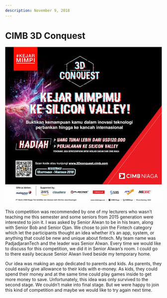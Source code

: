 ```yaml
---
description: November 9, 2018
---
```


# CIMB 3D Conquest

![](<../../.gitbook/assets/images (5).jpg>)

This competition was recommended by one of my lecturers who wasn’t teaching me this semester and some seniors from 2015 generation were interested to join it. I was asked by Senior Alwan to be in his team, along with Senior Bob and Senior Ojan. We chose to join the Fintech category which let the participants thought an idea whether it’s an app, system, or anything that could be new and unique about fintech. My team name was PadjadjaranTech and the leader was Senior Alwan. Every time we would like to discuss for this competition, we did it in Senior Alwan’s room. I could go to there easily because Senior Alwan lived beside my temporary home.

Our idea was making an app dedicated to parents and kids. As parents, they could easily give allowance to their kids with e-money. As kids, they could spend their money and at the same time could play games inside to get more money to save. Unfortunately, this idea was only survived to the second stage. We couldn’t make into final stage. But we were happy to join this kind of competition and maybe we would like to try again next time.
